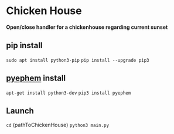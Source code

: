 # Chicken House
**Open/close handler for a chickenhouse regarding current sunset**

## pip install
`sudo apt install python3-pip`
`pip install --upgrade pip3`

## [pyephem](http://rhodesmill.org/pyephem/) install
`apt-get install python3-dev`
`pip3 install pyephem`

## Launch
`cd` (pathToChickenHouse)
`python3 main.py`
